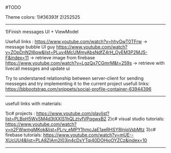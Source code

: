 ﻿#TODO

Theme colors:
1)#36393f
2)252525


--------------------------------------------------------------------------------------------------------------------------------

1)Finish messages UI + ViewModel

Usefull links : 
https://www.youtube.com/watch?v=hhyGwT0TFrw -> message bubble UI guy
https://www.youtube.com/watch?v=ZOpDnN2I6qw&list=PLuv4McUMmyAbsNdfZ4rH_OyEM3P2MJS-F&index=11 -> retrieve image from firebase
https://www.youtube.com/watch?v=LgzQx7CGmrM&t=259s -> retrieve with livecall messges and update ui




Try to understaned relationship between server-client for sending messeges and try implementing it to the current project
usefull links:
https://bbbootstrap.com/snippets/social-profile-container-63944396







--------------------------------------------------------------------------------------------------------------------------------

usefull links with materials:

1)c# projects : https://www.youtube.com/playlist?list=PLBpH5WxSM4d3tXXlS1hQLztvfVPqgwxB2
2)c# visual studio tutorials: https://www.youtube.com/watch?v=n2FWwmgMKok&list=PLrv_eMPY1hmcJaE1aeRHSY8IniqVsbMtz
3)c# firebase tutorials: https://www.youtube.com/watch?v=mUE--XUcUU4&list=PLA8ZIAm2I03jn4cDxYTqi40DOHjoOYZCz&index=10

--------------------------------------------------------------------------------------------------------------------------------